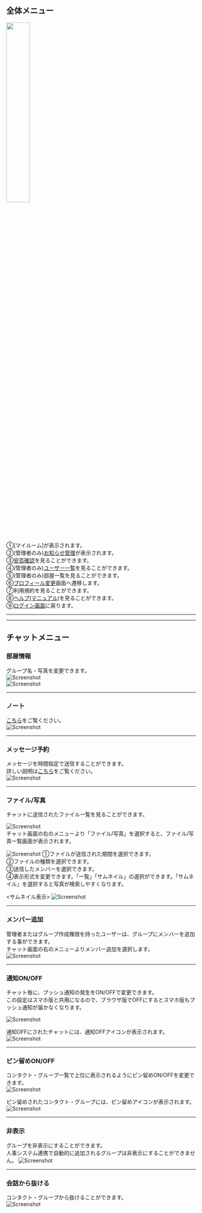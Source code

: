 ## 全体メニュー  
<img src="img/pc_全体メニュー.jpg" width="35%">　　

①[マイルーム]が表示されます。  
②(管理者のみ)[お知らせ管理](notice.md)が表示されます。  
③[安否確認](anpi.md)を見ることができます。   
④(管理者のみ)[ユーザー一覧](user.md)を見ることができます。  
⑤(管理者のみ)部屋一覧を見ることができます。   
⑥[プロフィール変更](pc_pro.md)画面へ遷移します。   
⑦利用規約を見ることができます。  
⑧[ヘルプ(マニュアル)](index.md)を見ることができます。  
⑨[ログイン画面](pc_view.md)に戻ります。  


---  

---  


## チャットメニュー

### 部屋情報  

グループ名・写真を変更できます。   
![Screenshot](img/グループ名変更.jpg)  
![Screenshot](img/pc_menu_roomname.jpg)  

---  

### ノート  
[こちら](pc_chat#_12)をご覧ください。  
![Screenshot](img/ノート3.jpg)  

---  

### メッセージ予約  
メッセージを時間指定で送信することができます。  
詳しい説明は[こちら](pc_reserve.md)をご覧ください。  
![Screenshot](img/メッセージ予約.jpg)  

---  

### ファイル/写真  
チャットに送信されたファイル一覧を見ることができます。  

![Screenshot](img/ファイル一覧.jpg)  
チャット画面の右のメニューより「ファイル/写真」を選択すると、ファイル/写真一覧画面が表示されます。  

![Screenshot](img/ファイル一覧1.jpg)
①ファイルが送信された期間を選択できます。  
②ファイルの種類を選択できます。  
③送信したメンバーを選択できます。  
④表示形式を変更できます。「一覧」「サムネイル」の選択ができます。「サムネイル」を選択すると写真が検索しやすくなります。  

<サムネイル表示>
![Screenshot](img/ファイル一覧2.jpg)  

---  

### メンバー追加

管理者またはグループ作成権限を持ったユーザーは、グループにメンバーを追加する事ができます。  
チャット画面の右のメニューよりメンバー追加を選択します。  
![Screenshot](img/メンバー追加.jpg)  

---  

### 通知ON/OFF
チャット毎に、プッシュ通知の発生をON/OFFで変更できます。  
この設定はスマホ版と共用になるので、ブラウザ版でOFFにするとスマホ版もプッシュ通知が届かなくなります。 

![Screenshot](img/通知ONOFF.jpg)

通知OFFにされたチャットには、通知OFFアイコンが表示されます。  
![Screenshot](img/通知ONOFF2.jpg)  

---  

### ピン留めON/OFF
コンタクト・グループ一覧で上位に表示されるようにピン留めON/OFFを変更できます。  
![Screenshot](img/ピン留め.jpg)  

ピン留めされたコンタクト・グループには、ピン留めアイコンが表示されます。
![Screenshot](img/ピン留め1.jpg)  

---  

### 非表示
グループを非表示にすることができます。  
人事システム連携で自動的に追加されるグループは非表示にすることができません。
![Screenshot](img/非表示.jpg)  

---  

### 会話から抜ける
コンタクト・グループから抜けることができます。  
![Screenshot](img/会話から抜ける.jpg)